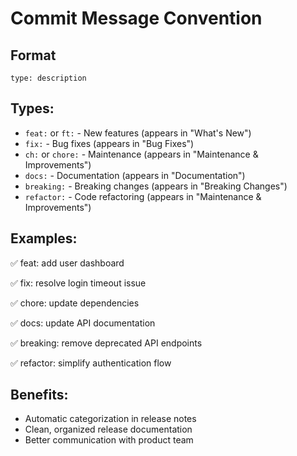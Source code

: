 # Commit Message Convention

## Format
`type: description`

## Types:
- `feat:` or `ft:` - New features (appears in "What's New")
- `fix:` - Bug fixes (appears in "Bug Fixes")
- `ch:` or `chore:` - Maintenance (appears in "Maintenance & Improvements")
- `docs:` - Documentation (appears in "Documentation")
- `breaking:` - Breaking changes (appears in "Breaking Changes")
- `refactor:` - Code refactoring (appears in "Maintenance & Improvements")

## Examples:
✅ feat: add user dashboard

✅ fix: resolve login timeout issue

✅ chore: update dependencies

✅ docs: update API documentation

✅ breaking: remove deprecated API endpoints

✅ refactor: simplify authentication flow

## Benefits:
- Automatic categorization in release notes
- Clean, organized release documentation
- Better communication with product team
